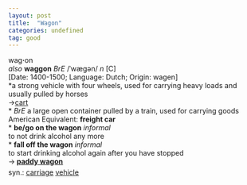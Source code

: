 ```yaml
---
layout: post
title:  "Wagon"
categories: undefined
tag: good
---
```

<DIV style="MARGIN: 0px 0px 5px">wag<B>·</B>on<BR><I>also</I> <B>waggon</B> <I>BrE</I> /ˈwægən/ <I>n</I> [C] <BR>[Date: 1400-1500; Language: Dutch; Origin: wagen]<BR>*a strong vehicle with four wheels, used for carrying heavy loads and usually pulled by horses<BR>→<A href="{{ site.baseurl }}/cart"><U>cart</U></A><BR>* <I>BrE</I> a large open container pulled by a train, used for carrying goods<BR>American Equivalent: <B>freight car</B><BR>* <B>be/go on the wagon</B> <I>informal</I> <BR>to not drink alcohol any more<BR>* <B>fall off the wagon</B> <I>informal</I> <BR>to start drinking alcohol again after you have stopped<BR>→<B> <A href="{{ site.baseurl }}/paddy%20wagon"><U>paddy wagon</U></A></B></DIV>
<DIV style="MARGIN: 0px 0px 5px">
<DIV style="MARGIN: 4px 0px">syn.: <A href="{{ site.baseurl }}/carriage"><U>carriage</U></A> <A href="{{ site.baseurl }}/vehicle"><U>vehicle</U></A></DIV></DIV>
